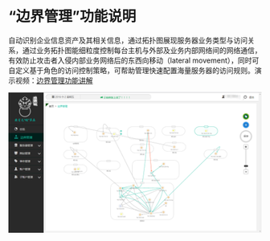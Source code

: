 # “边界管理”功能说明
自动识别企业信息资产及其相关信息，通过拓扑图展现服务器业务类型与访问关系，通过业务拓扑图能细粒度控制每台主机与外部及业务内部网络间的网络通信，有效防止攻击者入侵内部业务网络后的东西向移动（lateral movement），同时可自定义基于角色的访问控制策略，可帮助管理快速配置海量服务器的访问规则。演示视频：[边界管理功能讲解](http://v.youku.com/v_show/id_XMTgxMjAwNzUzNg==.html?qq-pf-to=pcqq.temporaryc2c)

![](/assets/f2801.png)